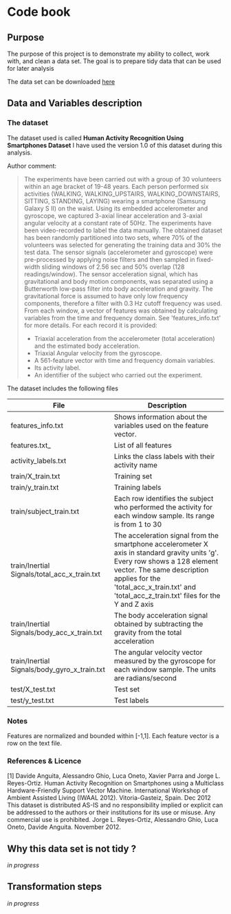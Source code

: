 # Code book

## Purpose

The purpose of this project is to demonstrate my ability to collect, work with, and clean a data set. 
The goal is to prepare tidy data that can be used for later analysis

The data set can be downloaded [here](https://d396qusza40orc.cloudfront.net/getdata%2Fprojectfiles%2FUCI%20HAR%20Dataset.zip)

## Data and Variables description

### The dataset

The dataset used is called __Human Activity Recognition Using Smartphones Dataset__
I have used the version 1.0 of this dataset during this analysis.

Author comment:
> The experiments have been carried out with a group of 30 volunteers within an age bracket of 19-48 years. 
> Each person performed six activities (WALKING, WALKING_UPSTAIRS, WALKING_DOWNSTAIRS, SITTING, STANDING, LAYING) wearing a smartphone (Samsung Galaxy S II) on the waist. 
> Using its embedded accelerometer and gyroscope, we captured 3-axial linear acceleration and 3-axial angular velocity at a constant rate of 50Hz. 
> The experiments have been video-recorded to label the data manually. The obtained dataset has been randomly partitioned into two sets, where 70% of the volunteers was selected for generating the training data and 30% the test data. 
> The sensor signals (accelerometer and gyroscope) were pre-processed by applying noise filters and then sampled in fixed-width sliding windows of 2.56 sec and 50% overlap (128 readings/window).
> The sensor acceleration signal, which has gravitational and body motion components, was separated using a Butterworth low-pass filter into body acceleration and gravity. 
> The gravitational force is assumed to have only low frequency components, therefore a filter with 0.3 Hz cutoff frequency was used. From each window, a vector of features was obtained by calculating variables from the time and frequency domain. See 'features_info.txt' for more details. 
> For each record it is provided:
> - Triaxial acceleration from the accelerometer (total acceleration) and the estimated body acceleration.
> - Triaxial Angular velocity from the gyroscope. 
> - A 561-feature vector with time and frequency domain variables. 
> - Its activity label. 
> - An identifier of the subject who carried out the experiment.

The dataset includes the following files

| File | Description |
| ---- | ----------- | 
| features_info.txt | Shows information about the variables used on the feature vector. |
| features.txt_ | List of all features |
| activity_labels.txt | Links the class labels with their activity name |
| train/X_train.txt | Training set |
| train/y_train.txt | Training labels |
| train/subject_train.txt | Each row identifies the subject who performed the activity for each window sample. Its range is from 1 to 30 |
| train/Inertial Signals/total_acc_x_train.txt | The acceleration signal from the smartphone accelerometer X axis in standard gravity units 'g'. Every row shows a 128 element vector. The same description applies for the 'total_acc_x_train.txt' and 'total_acc_z_train.txt' files for the Y and Z axis |
| train/Inertial Signals/body_acc_x_train.txt | The body acceleration signal obtained by subtracting the gravity from the total acceleration |
| train/Inertial Signals/body_gyro_x_train.txt | The angular velocity vector measured by the gyroscope for each window sample. The units are radians/second |
| test/X_test.txt | Test set |
| test/y_test.txt | Test labels |

### Notes

Features are normalized and bounded within [-1,1].
Each feature vector is a row on the text file.

### References & Licence

[1] Davide Anguita, Alessandro Ghio, Luca Oneto, Xavier Parra and Jorge L. Reyes-Ortiz. Human Activity Recognition on Smartphones using a Multiclass Hardware-Friendly Support Vector Machine. International Workshop of Ambient Assisted Living (IWAAL 2012). Vitoria-Gasteiz, Spain. Dec 2012
This dataset is distributed AS-IS and no responsibility implied or explicit can be addressed to the authors or their institutions for its use or misuse. Any commercial use is prohibited.
Jorge L. Reyes-Ortiz, Alessandro Ghio, Luca Oneto, Davide Anguita. November 2012.


## Why this data set is not tidy ?

_in progress_

## Transformation steps 

_in progress_

